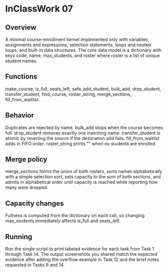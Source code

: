 # InClassWork 07

## Overview
A minimal course-enrollment kernel implemented only with variables, assignments and expressions, selection statements, loops and nested loops, and built-in data structures. The core data model is a dictionary with keys code, name, max_students, and roster where roster is a list of unique student names.

## Functions
make_course, is_full, seats_left, safe_add_student, bulk_add, drop_student, transfer_student, find_course, roster_string, merge_sections, fill_from_waitlist.

## Behavior
Duplicates are rejected by name. bulk_add stops when the course becomes full. drop_student removes exactly one matching name. transfer_student is atomic by reverting the source if the destination add fails. fill_from_waitlist adds in FIFO order. roster_string prints "<empty>" when no students are enrolled.

## Merge policy
merge_sections forms the union of both rosters, sorts names alphabetically with a simple selection sort, sets capacity to the sum of both sections, and admits in alphabetical order until capacity is reached while reporting how many were dropped.

## Capacity changes
Fullness is computed from the dictionary on each call, so changing max_students immediately affects is_full and seats_left.

## Running
Run the single script to print labeled evidence for each task from Task 1 through Task 14. The output screenshots you shared match the expected evidence after adding the overflow example in Task 12 and the brief notes requested in Tasks 9 and 14.
